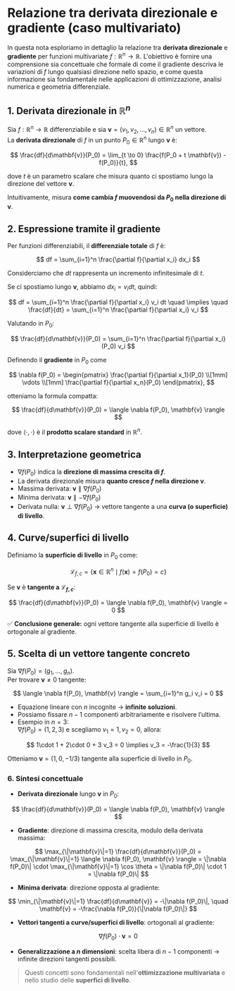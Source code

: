 # Relazione tra derivata direzionale e gradiente (caso multivariato)

In questa nota esploriamo in dettaglio la relazione tra **derivata direzionale** e **gradiente** per funzioni multivariate $f:\mathbb{R}^n \to \mathbb{R}$. L'obiettivo è fornire una comprensione sia concettuale che formale di come il gradiente descriva le variazioni di $f$ lungo qualsiasi direzione nello spazio, e come questa informazione sia fondamentale nelle applicazioni di ottimizzazione, analisi numerica e geometria differenziale.

## 1. Derivata direzionale in $\mathbb{R}^n$

Sia $f:\mathbb{R}^n \to \mathbb{R}$ differenziabile e sia $\mathbf{v} = (v_1, v_2, \dots, v_n) \in \mathbb{R}^n$ un vettore.  
La **derivata direzionale** di $f$ in un punto $P_0 \in \mathbb{R}^n$ lungo $\mathbf{v}$ è:

$$
\frac{df}{d\mathbf{v}}(P_0) = \lim_{t \to 0} \frac{f(P_0 + t \mathbf{v}) - f(P_0)}{t},
$$

dove $t$ è un parametro scalare che misura quanto ci spostiamo lungo la direzione del vettore $\mathbf v$.

Intuitivamente, misura **come cambia $f$ muovendosi da $P_0$ nella direzione di $\mathbf{v}$**.

## 2. Espressione tramite il gradiente

Per funzioni differenziabili, il **differenziale totale** di $f$ è:

$$
df = \sum_{i=1}^n \frac{\partial f}{\partial x_i} dx_i
$$

Considerciamo che $dt$ rappresenta un incremento infinitesimale di $t$.

Se ci spostiamo lungo $\mathbf{v}$, abbiamo $dx_i = v_i dt$, quindi:

$$
df = \sum_{i=1}^n \frac{\partial f}{\partial x_i} v_i dt
\quad \implies \quad
\frac{df}{dt} = \sum_{i=1}^n \frac{\partial f}{\partial x_i} v_i
$$

Valutando in $P_0$:

$$
\frac{df}{d\mathbf{v}}(P_0) = \sum_{i=1}^n \frac{\partial f}{\partial x_i}(P_0) v_i
$$

Definendo il **gradiente** in $P_0$ come

$$
\nabla f(P_0) = \begin{pmatrix} \frac{\partial f}{\partial x_1}(P_0) \\[1mm] \vdots \\[1mm] \frac{\partial f}{\partial x_n}(P_0) \end{pmatrix},
$$

otteniamo la formula compatta:

$$
\frac{df}{d\mathbf{v}}(P_0) = \langle \nabla f(P_0), \mathbf{v} \rangle
$$

dove $\langle \cdot, \cdot \rangle$ è il **prodotto scalare standard** in $\mathbb{R}^n$.

## 3. Interpretazione geometrica

- $\nabla f(P_0)$ indica la **direzione di massima crescita di $f$**.  
- La derivata direzionale misura **quanto cresce $f$ nella direzione $\mathbf{v}$**.  
- Massima derivata: $\mathbf{v} \parallel \nabla f(P_0)$
- Minima derivata: $\mathbf{v} \parallel -\nabla f(P_0)$
- Derivata nulla: $\mathbf{v} \perp \nabla f(P_0)$ → vettore tangente a una **curva (o superficie) di livello**.


## 4. Curve/superfici di livello

Definiamo la **superficie di livello** in $P_0$ come:

$$
\mathcal{L}_{f,c} = \{ \mathbf{x} \in \mathbb{R}^n \mid f(\mathbf{x}) = f(P_0) = c \}
$$

Se $\mathbf{v}$ è **tangente a $\mathcal{L}_{f,c}$**:

$$
\frac{df}{d\mathbf{v}}(P_0) = \langle \nabla f(P_0), \mathbf{v} \rangle = 0
$$

✅ **Conclusione generale:** ogni vettore tangente alla superficie di livello è ortogonale al gradiente.

## 5. Scelta di un vettore tangente concreto

Sia $\nabla f(P_0) = (g_1, \dots, g_n)$.  
Per trovare $\mathbf{v} \neq 0$ tangente:

$$
\langle \nabla f(P_0), \mathbf{v} \rangle = \sum_{i=1}^n g_i v_i = 0
$$

- Equazione lineare con $n$ incognite → **infinite soluzioni**.  
- Possiamo fissare $n-1$ componenti arbitrariamente e risolvere l’ultima.  
- Esempio in $n=3$:  
  $\nabla f(P_0) = (1,2,3)$ e scegliamo $v_1 = 1, v_2 = 0$, allora:

$$
1\cdot 1 + 2\cdot 0 + 3 v_3 = 0 \implies v_3 = -\frac{1}{3}
$$

Otteniamo $\mathbf{v} = (1,0,-1/3)$ tangente alla superficie di livello in $P_0$.

### 6. Sintesi concettuale

- **Derivata direzionale** lungo $\mathbf{v}$ in $P_0$:

$$
\frac{df}{d\mathbf{v}}(P_0) = \langle \nabla f(P_0), \mathbf{v} \rangle
$$

- **Gradiente**: direzione di massima crescita, modulo della derivata massima:

$$
\max_{\|\mathbf{v}\|=1} \frac{df}{d\mathbf{v}}(P_0) 
= \max_{\|\mathbf{v}\|=1} \langle \nabla f(P_0), \mathbf{v} \rangle 
= \|\nabla f(P_0)\| \cdot \max_{\|\mathbf{v}\|=1} \cos \theta 
= \|\nabla f(P_0)\| \cdot 1 
= \|\nabla f(P_0)\|
$$

- **Minima derivata**: direzione opposta al gradiente:

$$
\min_{\|\mathbf{v}\|=1} \frac{df}{d\mathbf{v}} = -\|\nabla f(P_0)\|, \quad 
\mathbf{v} = -\frac{\nabla f(P_0)}{\|\nabla f(P_0)\|}
$$

- **Vettori tangenti a curve/superfici di livello**: ortogonali al gradiente:

$$
\nabla f(P_0) \cdot \mathbf{v} = 0
$$

- **Generalizzazione a $n$ dimensioni**: scelta libera di $n-1$ componenti → infinite direzioni tangenti possibili.

> Questi concetti sono fondamentali nell'**ottimizzazione multivariata** e nello studio delle **superfici di livello**.
